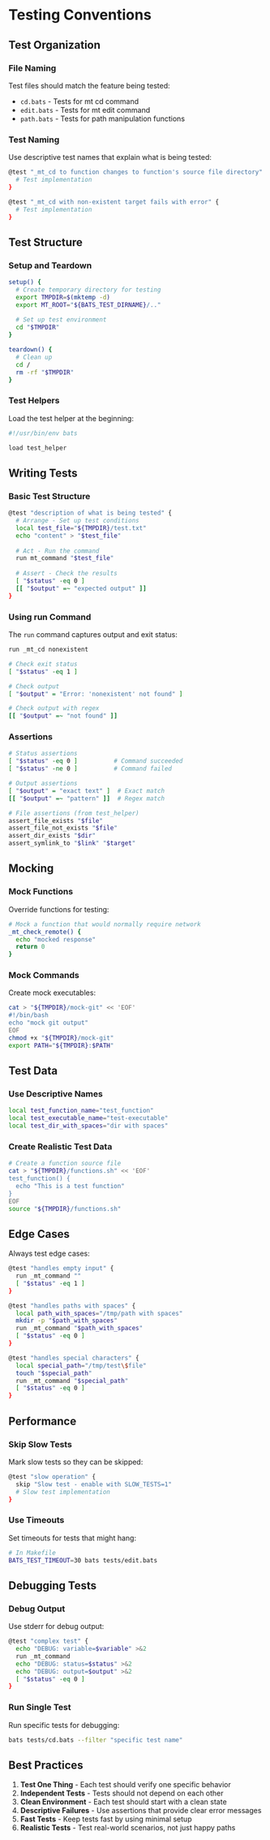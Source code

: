 # Testing Conventions

## Test Organization

### File Naming
Test files should match the feature being tested:
- `cd.bats` - Tests for mt cd command
- `edit.bats` - Tests for mt edit command
- `path.bats` - Tests for path manipulation functions

### Test Naming
Use descriptive test names that explain what is being tested:

```bash
@test "_mt_cd to function changes to function's source file directory" {
  # Test implementation
}

@test "_mt_cd with non-existent target fails with error" {
  # Test implementation
}
```

## Test Structure

### Setup and Teardown

```bash
setup() {
  # Create temporary directory for testing
  export TMPDIR=$(mktemp -d)
  export MT_ROOT="${BATS_TEST_DIRNAME}/.."
  
  # Set up test environment
  cd "$TMPDIR"
}

teardown() {
  # Clean up
  cd /
  rm -rf "$TMPDIR"
}
```

### Test Helpers

Load the test helper at the beginning:

```bash
#!/usr/bin/env bats

load test_helper
```

## Writing Tests

### Basic Test Structure

```bash
@test "description of what is being tested" {
  # Arrange - Set up test conditions
  local test_file="${TMPDIR}/test.txt"
  echo "content" > "$test_file"
  
  # Act - Run the command
  run mt_command "$test_file"
  
  # Assert - Check the results
  [ "$status" -eq 0 ]
  [[ "$output" =~ "expected output" ]]
}
```

### Using run Command

The `run` command captures output and exit status:

```bash
run _mt_cd nonexistent

# Check exit status
[ "$status" -eq 1 ]

# Check output
[ "$output" = "Error: 'nonexistent' not found" ]

# Check output with regex
[[ "$output" =~ "not found" ]]
```

### Assertions

```bash
# Status assertions
[ "$status" -eq 0 ]          # Command succeeded
[ "$status" -ne 0 ]          # Command failed

# Output assertions
[ "$output" = "exact text" ]  # Exact match
[[ "$output" =~ "pattern" ]]  # Regex match

# File assertions (from test_helper)
assert_file_exists "$file"
assert_file_not_exists "$file"
assert_dir_exists "$dir"
assert_symlink_to "$link" "$target"
```

## Mocking

### Mock Functions
Override functions for testing:

```bash
# Mock a function that would normally require network
_mt_check_remote() {
  echo "mocked response"
  return 0
}
```

### Mock Commands
Create mock executables:

```bash
cat > "${TMPDIR}/mock-git" << 'EOF'
#!/bin/bash
echo "mock git output"
EOF
chmod +x "${TMPDIR}/mock-git"
export PATH="${TMPDIR}:$PATH"
```

## Test Data

### Use Descriptive Names

```bash
local test_function_name="test_function"
local test_executable_name="test-executable"
local test_dir_with_spaces="dir with spaces"
```

### Create Realistic Test Data

```bash
# Create a function source file
cat > "${TMPDIR}/functions.sh" << 'EOF'
test_function() {
  echo "This is a test function"
}
EOF
source "${TMPDIR}/functions.sh"
```

## Edge Cases

Always test edge cases:

```bash
@test "handles empty input" {
  run _mt_command ""
  [ "$status" -eq 1 ]
}

@test "handles paths with spaces" {
  local path_with_spaces="/tmp/path with spaces"
  mkdir -p "$path_with_spaces"
  run _mt_command "$path_with_spaces"
  [ "$status" -eq 0 ]
}

@test "handles special characters" {
  local special_path="/tmp/test\$file"
  touch "$special_path"
  run _mt_command "$special_path"
  [ "$status" -eq 0 ]
}
```

## Performance

### Skip Slow Tests
Mark slow tests so they can be skipped:

```bash
@test "slow operation" {
  skip "Slow test - enable with SLOW_TESTS=1"
  # Slow test implementation
}
```

### Use Timeouts
Set timeouts for tests that might hang:

```bash
# In Makefile
BATS_TEST_TIMEOUT=30 bats tests/edit.bats
```

## Debugging Tests

### Debug Output
Use stderr for debug output:

```bash
@test "complex test" {
  echo "DEBUG: variable=$variable" >&2
  run _mt_command
  echo "DEBUG: status=$status" >&2
  echo "DEBUG: output=$output" >&2
  [ "$status" -eq 0 ]
}
```

### Run Single Test
Run specific tests for debugging:

```bash
bats tests/cd.bats --filter "specific test name"
```

## Best Practices

1. **Test One Thing** - Each test should verify one specific behavior
2. **Independent Tests** - Tests should not depend on each other
3. **Clean Environment** - Each test should start with a clean state
4. **Descriptive Failures** - Use assertions that provide clear error messages
5. **Fast Tests** - Keep tests fast by using minimal setup
6. **Realistic Tests** - Test real-world scenarios, not just happy paths